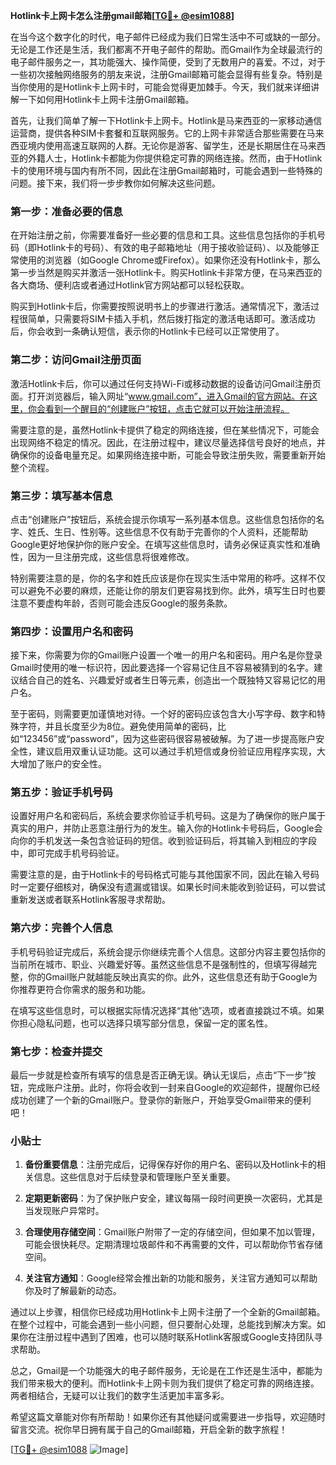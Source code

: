 **Hotlink卡上网卡怎么注册gmail邮箱[[TG💪+ @esim1088](https://t.me/s/esim1088)]**

在当今这个数字化的时代，电子邮件已经成为我们日常生活中不可或缺的一部分。无论是工作还是生活，我们都离不开电子邮件的帮助。而Gmail作为全球最流行的电子邮件服务之一，其功能强大、操作简便，受到了无数用户的喜爱。不过，对于一些初次接触网络服务的朋友来说，注册Gmail邮箱可能会显得有些复杂。特别是当你使用的是Hotlink卡上网卡时，可能会觉得更加棘手。今天，我们就来详细讲解一下如何用Hotlink卡上网卡注册Gmail邮箱。

首先，让我们简单了解一下Hotlink卡上网卡。Hotlink是马来西亚的一家移动通信运营商，提供各种SIM卡套餐和互联网服务。它的上网卡非常适合那些需要在马来西亚境内使用高速互联网的人群。无论你是游客、留学生，还是长期居住在马来西亚的外籍人士，Hotlink卡都能为你提供稳定可靠的网络连接。然而，由于Hotlink卡的使用环境与国内有所不同，因此在注册Gmail邮箱时，可能会遇到一些特殊的问题。接下来，我们将一步步教你如何解决这些问题。

### 第一步：准备必要的信息

在开始注册之前，你需要准备好一些必要的信息和工具。这些信息包括你的手机号码（即Hotlink卡的号码）、有效的电子邮箱地址（用于接收验证码）、以及能够正常使用的浏览器（如Google Chrome或Firefox）。如果你还没有Hotlink卡，那么第一步当然是购买并激活一张Hotlink卡。购买Hotlink卡非常方便，在马来西亚的各大商场、便利店或者通过Hotlink官方网站都可以轻松获取。

购买到Hotlink卡后，你需要按照说明书上的步骤进行激活。通常情况下，激活过程很简单，只需要将SIM卡插入手机，然后拨打指定的激活电话即可。激活成功后，你会收到一条确认短信，表示你的Hotlink卡已经可以正常使用了。

### 第二步：访问Gmail注册页面

激活Hotlink卡后，你可以通过任何支持Wi-Fi或移动数据的设备访问Gmail注册页面。打开浏览器后，输入网址“www.gmail.com”，进入Gmail的官方网站。在这里，你会看到一个醒目的“创建账户”按钮，点击它就可以开始注册流程。

需要注意的是，虽然Hotlink卡提供了稳定的网络连接，但在某些情况下，可能会出现网络不稳定的情况。因此，在注册过程中，建议尽量选择信号良好的地点，并确保你的设备电量充足。如果网络连接中断，可能会导致注册失败，需要重新开始整个流程。

### 第三步：填写基本信息

点击“创建账户”按钮后，系统会提示你填写一系列基本信息。这些信息包括你的名字、姓氏、生日、性别等。这些信息不仅有助于完善你的个人资料，还能帮助Google更好地保护你的账户安全。在填写这些信息时，请务必保证真实性和准确性，因为一旦注册完成，这些信息将很难修改。

特别需要注意的是，你的名字和姓氏应该是你在现实生活中常用的称呼。这样不仅可以避免不必要的麻烦，还能让你的朋友们更容易找到你。此外，填写生日时也要注意不要虚构年龄，否则可能会违反Google的服务条款。

### 第四步：设置用户名和密码

接下来，你需要为你的Gmail账户设置一个唯一的用户名和密码。用户名是你登录Gmail时使用的唯一标识符，因此要选择一个容易记住且不容易被猜到的名字。建议结合自己的姓名、兴趣爱好或者生日等元素，创造出一个既独特又容易记忆的用户名。

至于密码，则需要更加谨慎地对待。一个好的密码应该包含大小写字母、数字和特殊字符，并且长度至少为8位。避免使用简单的密码，比如“123456”或“password”，因为这些密码很容易被破解。为了进一步提高账户安全性，建议启用双重认证功能。这可以通过手机短信或身份验证应用程序实现，大大增加了账户的安全性。

### 第五步：验证手机号码

设置好用户名和密码后，系统会要求你验证手机号码。这是为了确保你的账户属于真实的用户，并防止恶意注册行为的发生。输入你的Hotlink卡号码后，Google会向你的手机发送一条包含验证码的短信。收到验证码后，将其输入到相应的字段中，即可完成手机号码验证。

需要注意的是，由于Hotlink卡的号码格式可能与其他国家不同，因此在输入号码时一定要仔细核对，确保没有遗漏或错误。如果长时间未能收到验证码，可以尝试重新发送或者联系Hotlink客服寻求帮助。

### 第六步：完善个人信息

手机号码验证完成后，系统会提示你继续完善个人信息。这部分内容主要包括你的当前所在城市、职业、兴趣爱好等。虽然这些信息不是强制性的，但填写得越完整，你的Gmail账户就越能反映出真实的你。此外，这些信息还有助于Google为你推荐更符合你需求的服务和功能。

在填写这些信息时，可以根据实际情况选择“其他”选项，或者直接跳过不填。如果你担心隐私问题，也可以选择只填写部分信息，保留一定的匿名性。

### 第七步：检查并提交

最后一步就是检查所有填写的信息是否正确无误。确认无误后，点击“下一步”按钮，完成账户注册。此时，你将会收到一封来自Google的欢迎邮件，提醒你已经成功创建了一个新的Gmail账户。登录你的新账户，开始享受Gmail带来的便利吧！

### 小贴士

1. **备份重要信息**：注册完成后，记得保存好你的用户名、密码以及Hotlink卡的相关信息。这些信息对于后续登录和管理账户至关重要。
   
2. **定期更新密码**：为了保护账户安全，建议每隔一段时间更换一次密码，尤其是当发现账户异常时。

3. **合理使用存储空间**：Gmail账户附带了一定的存储空间，但如果不加以管理，可能会很快耗尽。定期清理垃圾邮件和不再需要的文件，可以帮助你节省存储空间。

4. **关注官方通知**：Google经常会推出新的功能和服务，关注官方通知可以帮助你及时了解最新的动态。

通过以上步骤，相信你已经成功用Hotlink卡上网卡注册了一个全新的Gmail邮箱。在整个过程中，可能会遇到一些小问题，但只要耐心处理，总能找到解决方案。如果你在注册过程中遇到了困难，也可以随时联系Hotlink客服或Google支持团队寻求帮助。

总之，Gmail是一个功能强大的电子邮件服务，无论是在工作还是生活中，都能为我们带来极大的便利。而Hotlink卡上网卡则为我们提供了稳定可靠的网络连接。两者相结合，无疑可以让我们的数字生活更加丰富多彩。

希望这篇文章能对你有所帮助！如果你还有其他疑问或需要进一步指导，欢迎随时留言交流。祝你早日拥有属于自己的Gmail邮箱，开启全新的数字旅程！

[[TG💪+ @esim1088](https://t.me/s/esim1088) ![Image](https://i.postimg.cc/4NQfJmqS/Snipaste-2025-05-13-00-14-12.png)]